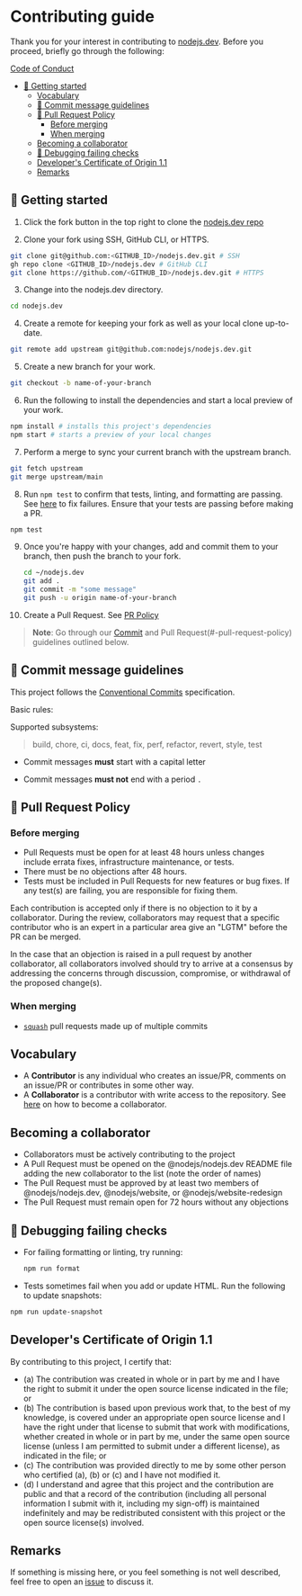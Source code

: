# Contributing guide

Thank you for your interest in contributing to [nodejs.dev](https://nodejs.dev). Before you proceed, briefly go through the following:

  [Code of Conduct](https://github.com/nodejs/node/blob/HEAD/CODE_OF_CONDUCT.md)

* [🚀 Getting started](#-getting-started)
  * [Vocabulary](#vocabulary)
  * [📝 Commit message guidelines](#-commit-message-guidelines)
  * [📜 Pull Request Policy](#-pull-request-policy)
    * [Before merging](#before-merging)
    * [When merging](#when-merging)
  * [Becoming a collaborator](#becoming-a-collaborator)
  * [🐛 Debugging failing checks](#-debugging-failing-checks)
  * [Developer's Certificate of Origin 1.1](#developers-certificate-of-origin-11)
  * [Remarks](#remarks)

## 🚀 Getting started

1. Click the fork button in the top right to clone the [nodejs.dev repo][]

2. Clone your fork using SSH, GitHub CLI, or HTTPS.

  ```bash
  git clone git@github.com:<GITHUB_ID>/nodejs.dev.git # SSH
  gh repo clone <GITHUB_ID>/nodejs.dev # GitHub CLI
  git clone https://github.com/<GITHUB_ID>/nodejs.dev.git # HTTPS
  ```

3. Change into the nodejs.dev directory.

  ```bash
  cd nodejs.dev
  ```

4. Create a remote for keeping your fork as well as your local clone up-to-date.

  ```bash
  git remote add upstream git@github.com:nodejs/nodejs.dev.git
  ```

5. Create a new branch for your work.

  ```bash
  git checkout -b name-of-your-branch
  ```

6. Run the following to install the dependencies and start a local preview of your work.

  ```bash
  npm install # installs this project's dependencies
  npm start # starts a preview of your local changes
  ```

7. Perform a merge to sync your current branch with the upstream branch.

 ```bash
git fetch upstream
git merge upstream/main
```

8. Run `npm test` to confirm that tests, linting, and formatting are passing. See [here](#-debugging-failing-checks) to fix failures. Ensure that your tests are passing before making a PR.

```bash
npm test
```

9. Once you're happy with your changes, add and commit them to your branch,
then push the branch to your fork.

    ```bash
    cd ~/nodejs.dev
    git add .
    git commit -m "some message"
    git push -u origin name-of-your-branch
    ```

10. Create a Pull Request. See [PR Policy](#-pull-request-policy)

> **Note**: Go through our [Commit](#-commit-message-guidelines) and Pull Request(#-pull-request-policy) guidelines outlined below.

## 📝 Commit message guidelines

This project follows the [Conventional Commits][] specification.

Basic rules:


  Supported subsystems:

  > build, chore, ci, docs, feat, fix, perf, refactor, revert, style, test

* Commit messages **must** start with a capital letter

* Commit messages **must not** end with a period `.`

## 📜 Pull Request Policy

### Before merging

* Pull Requests must be open for at least 48 hours unless changes include errata fixes, infrastructure maintenance, or tests.
* There must be no objections after 48 hours.
* Tests must be included in Pull Requests for new features or bug fixes. If any test(s) are failing, you are responsible for fixing them.

Each contribution is accepted only if there is no objection to it by a collaborator. During the review, collaborators may request that a specific contributor who is an expert in a particular area give an "LGTM" before the PR can be merged.

In the case that an objection is raised in a pull request by another collaborator, all collaborators involved should try to arrive at a consensus by addressing the concerns through discussion, compromise, or withdrawal of the proposed change(s).

### When merging

* [`squash`][] pull requests made up of multiple commits

## Vocabulary

* A **Contributor** is any individual who creates an issue/PR, comments on an issue/PR
  or contributes in some other way.
* A **Collaborator** is a contributor with write access to the repository. See [here](#becoming-a-collaborator) on how to become a collaborator.

## Becoming a collaborator

* Collaborators must be actively contributing to the project
* A Pull Request must be opened on the @nodejs/nodejs.dev README file adding the new collaborator to the list (note the order of names)
* The Pull Request must be approved by at least two members of @nodejs/nodejs.dev, @nodejs/website, or @nodejs/website-redesign
* The Pull Request must remain open for 72 hours without any objections

## 🐛 Debugging failing checks

* For failing formatting or linting, try running:

  ```bash
  npm run format
  ```

* Tests sometimes fail when you add or update HTML. Run the following to update snapshots:

```bash
npm run update-snapshot
```

## Developer's Certificate of Origin 1.1

By contributing to this project, I certify that:

* (a) The contribution was created in whole or in part by me and I have the right to
  submit it under the open source license indicated in the file; or
* (b) The contribution is based upon previous work that, to the best of my knowledge,
  is covered under an appropriate open source license and I have the right under that
  license to submit that work with modifications, whether created in whole or in part
  by me, under the same open source license (unless I am permitted to submit under a
  different license), as indicated in the file; or
* (c) The contribution was provided directly to me by some other person who certified
  (a), (b) or (c) and I have not modified it.
* (d) I understand and agree that this project and the contribution are public and that
  a record of the contribution (including all personal information I submit with it,
  including my sign-off) is maintained indefinitely and may be redistributed consistent
  with this project or the open source license(s) involved.

## Remarks

If something is missing here, or you feel something is not well described, feel free to open an [issue](https://github.com/nodejs/nodejs.dev/issues) to discuss it.

[`squash`]: https://help.github.com/en/articles/about-pull-request-merges#squash-and-merge-your-pull-request-commits
[Conventional Commits]: https://www.conventionalcommits.org/
[nodejs.dev repo]: https://github.com/nodejs/nodejs.dev/fork
